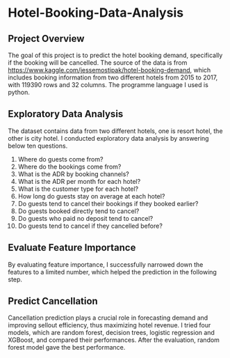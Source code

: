 # Hotel-Booking-Data-Analysis

## Project Overview

The goal of this project is to predict the hotel booking demand, specifically if the booking will be cancelled. The source of the data is from https://www.kaggle.com/jessemostipak/hotel-booking-demand, which includes booking information from two different hotels from 2015 to 2017, with 119390 rows and 32 columns. The programme language I used is python.

## Exploratory Data Analysis

The dataset contains data from two different hotels, one is resort hotel, the other is city hotel. I conducted exploratory data analysis by answering below ten questions.

1) Where do guests come from?<br />
2) Where do the bookings come from?<br />
3) What is the ADR by booking channels?<br />
4) What is the ADR per month for each hotel?<br />
5) What is the customer type for each hotel?<br />
6) How long do guests stay on average at each hotel?<br />
7) Do guests tend to cancel their bookings if they booked earlier?<br />
8) Do guests booked directly tend to cancel?<br />
9) Do guests who paid no deposit tend to cancel?<br />
10) Do guests tend to cancel if they cancelled before?<br />

## Evaluate Feature Importance

By evaluating feature importance, I successfully narrowed down the features to a limited number, which helped the prediction in the following step.

## Predict Cancellation

Cancellation prediction plays a crucial role in forecasting demand and improving sellout efficiency, thus maximizing hotel revenue. I tried four models, which are random forest, decision trees, logistic regression and XGBoost, and compared their performances. After the evaluation, random forest model gave the best performance.


